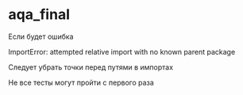# aqa_final
Если будет ошибка

ImportError: attempted relative import with no known parent package

Следует убрать точки перед путями в импортах

Не все тесты могут пройти с первого раза
